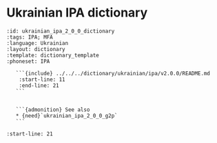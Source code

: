 
# Ukrainian IPA dictionary

``````{dictionary} Ukrainian IPA dictionary
:id: ukrainian_ipa_2_0_0_dictionary
:tags: IPA; MFA
:language: Ukrainian
:layout: dictionary
:template: dictionary_template
:phoneset: IPA

   ```{include} ../../../dictionary/ukrainian/ipa/v2.0.0/README.md
    :start-line: 11
    :end-line: 21
   ```


   ```{admonition} See also
   * {need}`ukrainian_ipa_2_0_0_g2p`
   ```

``````

```{include} ../../../dictionary/ukrainian/ipa/v2.0.0/README.md
:start-line: 21
```
